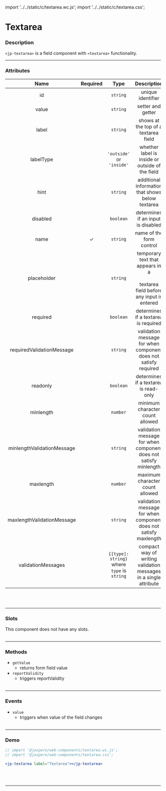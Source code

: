 import '../../static/c/textarea.wc.js';
import '../../static/c/textarea.css';

# Textarea

### Description

`<jp-textarea>` is a field component with `<textarea>` functionality.
****

### Attributes

|          **Name**          | **Required** |                  **Type**                   |                                    **Description**                                    |
| :------------------------: | :----------: | :-----------------------------------------: | :-----------------------------------------------------------------------------------: |
|             id             |              |                  `string`                   |                                   unique identifier                                   |
|           value            |              |                  `string`                   |                                   setter and getter                                   |
|           label            |              |                  `string`                   |                         shows at the top of a textarea field                          |
|         labelType          |              |          `'outside'` or `'inside'`          |                    whether label is inside or outside of the field                    |
|            hint            |              |                  `string`                   |                   additional information that shows below textarea                    |
|          disabled          |              |                  `boolean`                  |                          determines if an input is disabled                           |
|            name            |      ✓       |                  `string`                   |                               name of the form control                                |
|        placeholder         |              |                  `string`                   | temporary text that appears in a <br></br> textarea field before any input is entered |
|          required          |              |                  `boolean`                  |                         determines if a textarea is required                          |
| requiredValidationMessage  |              |                  `string`                   |            validation message for when component does not satisfy required            |
|          readonly          |              |                  `boolean`                  |                         determines if a textarea is read-only                         |
|         minlength          |              |                  `number`                   |                            minimum character count allowed                            |
| minlengthValidationMessage |              |                  `string`                   |           validation message for when component does not satisfy minlength            |
|         maxlength          |              |                  `number`                   |                            maximum character count allowed                            |
| maxlengthValidationMessage |              |                  `string`                   |           validation message for when component does not satisfy maxlength            |
|     validationMessages     |              | `{[type]: string}` where `type` is `string` |           compact way of writing validation messages in a single attribute            |
<br></br>
****

### Slots

This component does not have any slots.
<br></br>
****

### Methods

- `getValue`
  - returns form field value
- `reportValidity`
  - triggers reportValidity
<br></br>
****

### Events

- `value`
  - triggers when value of the field changes
<br></br>
****

### Demo

```jsx live
// import '@jaspero/web-components/textarea.wc.js';
// import '@jaspero/web-components/textarea.css';

<jp-textarea label="Textarea"></jp-textarea>
```
<br></br>
****